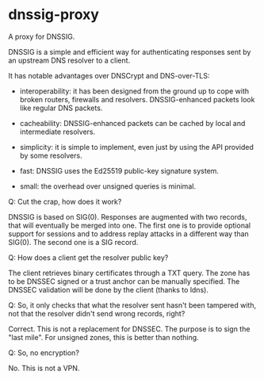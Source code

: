 dnssig-proxy
============

A proxy for DNSSIG.

DNSSIG is a simple and efficient way for authenticating responses sent
by an upstream DNS resolver to a client.

It has notable advantages over DNSCrypt and DNS-over-TLS:

- interoperability: it has been designed from the ground up to cope
with broken routers, firewalls and resolvers. DNSSIG-enhanced packets
look like regular DNS packets.

- cacheability: DNSSIG-enhanced packets can be cached by local and
intermediate resolvers.

- simplicity: it is simple to implement, even just by using the API
provided by some resolvers.

- fast: DNSSIG uses the Ed25519 public-key signature system.

- small: the overhead over unsigned queries is minimal.

Q: Cut the crap, how does it work?

DNSSIG is based on SIG(0). Responses are augmented with two records,
that will eventually be merged into one.
The first one is to provide optional support for sessions and to
address replay attacks in a different way than SIG(0). The second one
is a SIG record.

Q: How does a client get the resolver public key?

The client retrieves binary certificates through a TXT query. The
zone has to be DNSSEC signed or a trust anchor can be manually
specified. The DNSSEC validation will be done by the client (thanks to
ldns).

Q: So, it only checks that what the resolver sent hasn't been tampered
with, not that the resolver didn't send wrong records, right?

Correct. This is not a replacement for DNSSEC. The purpose is to sign the
"last mile". For unsigned zones, this is better than nothing.

Q: So, no encryption?

No. This is not a VPN.
